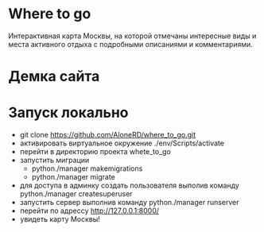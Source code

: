 # Where to go

Интерактивная карта Москвы, на которой отмечаны интересные виды и места активного отдыха с подробными описаниями и комментариями.

# Демка сайта

# Запуск локально
- git clone https://github.com/AloneRD/where_to_go.git
- активировать виртуальное окружение ./env/Scripts/activate
- перейти в директорию проекта whete_to_go
- запустить миграции 
    * python./manager makemigrations
    * python./manager migrate
- для доступа в админку создать пользователя выполив команду python./manager createsuperuser
- запустить сервер выполнив команду python./manager runserver
- перейти по адрессу http://127.0.0.1:8000/
- увидеть карту Москвы!
